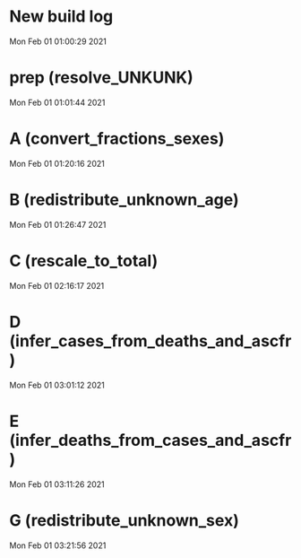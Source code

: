 
# New build log 
 Mon Feb 01 01:00:29 2021 


# prep (resolve_UNKUNK) 
 Mon Feb 01 01:01:44 2021 


# A (convert_fractions_sexes) 
 Mon Feb 01 01:20:16 2021 


# B (redistribute_unknown_age) 
 Mon Feb 01 01:26:47 2021 


# C (rescale_to_total) 
 Mon Feb 01 02:16:17 2021 


# D (infer_cases_from_deaths_and_ascfr) 
 Mon Feb 01 03:01:12 2021 


# E (infer_deaths_from_cases_and_ascfr) 
 Mon Feb 01 03:11:26 2021 


# G (redistribute_unknown_sex) 
 Mon Feb 01 03:21:56 2021 

